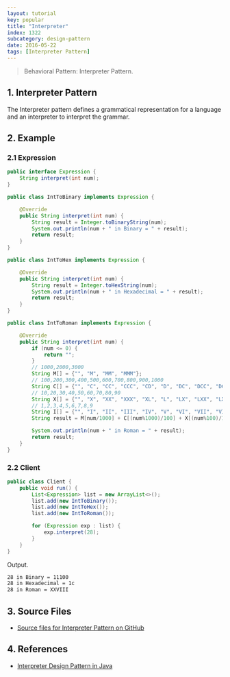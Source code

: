 ```yaml
---
layout: tutorial
key: popular
title: "Interpreter"
index: 1322
subcategory: design-pattern
date: 2016-05-22
tags: [Interpreter Pattern]
---
```


> Behavioral Pattern: Interpreter Pattern.

## 1. Interpreter Pattern
The Interpreter pattern defines a grammatical representation for a language and an interpreter to interpret the grammar.

## 2. Example
### 2.1 Expression
```java
public interface Expression {
    String interpret(int num);
}

public class IntToBinary implements Expression {

    @Override
    public String interpret(int num) {
        String result = Integer.toBinaryString(num);
        System.out.println(num + " in Binary = " + result);
        return result;
    }
}

public class IntToHex implements Expression {

    @Override
    public String interpret(int num) {
        String result = Integer.toHexString(num);
        System.out.println(num + " in Hexadecimal = " + result);
        return result;
    }
}

public class IntToRoman implements Expression {

    @Override
    public String interpret(int num) {
        if (num <= 0) {
            return "";
        }
        // 1000,2000,3000
        String M[] = {"", "M", "MM", "MMM"};
        // 100,200,300,400,500,600,700,800,900,1000
        String C[] = {"", "C", "CC", "CCC", "CD", "D", "DC", "DCC", "DCCC", "CM"};
        // 10,20,30,40,50,60,70,80,90
        String X[] = {"", "X", "XX", "XXX", "XL", "L", "LX", "LXX", "LXXX", "XC"};
        // 1,2,3,4,5,6,7,8,9
        String I[] = {"", "I", "II", "III", "IV", "V", "VI", "VII", "VIII", "IX"};
        String result = M[num/1000] + C[(num%1000)/100] + X[(num%100)/10] + I[num%10];

        System.out.println(num + " in Roman = " + result);
        return result;
    }
}
```
### 2.2 Client
```java
public class Client {
    public void run() {
        List<Expression> list = new ArrayList<>();
        list.add(new IntToBinary());
        list.add(new IntToHex());
        list.add(new IntToRoman());

        for (Expression exp : list) {
            exp.interpret(28);
        }
    }
}
```
Output.
```sh
28 in Binary = 11100
28 in Hexadecimal = 1c
28 in Roman = XXVIII
```

## 3. Source Files
* [Source files for Interpreter Pattern on GitHub](https://github.com/jojozhuang/design-patterns-java/tree/master/design-pattern-interpreter)

## 4. References
* [Interpreter Design Pattern in Java](https://www.journaldev.com/1635/interpreter-design-pattern-java)
